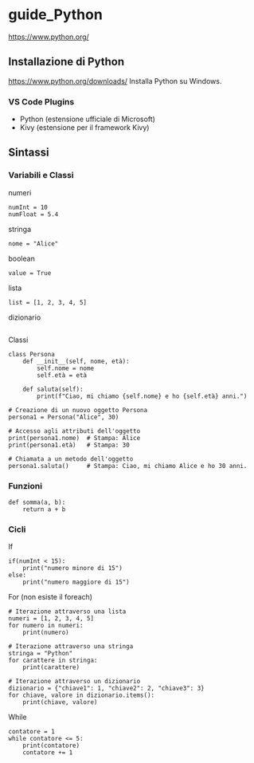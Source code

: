 # guide_Python
https://www.python.org/

## Installazione di Python
https://www.python.org/downloads/
Installa Python su Windows.

### VS Code Plugins
- Python (estensione ufficiale di Microsoft)
- Kivy (estensione per il framework Kivy)

## Sintassi

### Variabili e Classi

numeri
```
numInt = 10
numFloat = 5.4
```

stringa
```
nome = "Alice"
```

boolean
```
value = True
```

lista
```
list = [1, 2, 3, 4, 5]
```

dizionario
```dizionario = {"nome": "Bob", "età": 25}
```

Classi

```
class Persona
    def __init__(self, nome, età):
        self.nome = nome
        self.età = età
    
    def saluta(self):
        print(f"Ciao, mi chiamo {self.nome} e ho {self.età} anni.")

# Creazione di un nuovo oggetto Persona
persona1 = Persona("Alice", 30)

# Accesso agli attributi dell'oggetto
print(persona1.nome)  # Stampa: Alice
print(persona1.età)   # Stampa: 30

# Chiamata a un metodo dell'oggetto
persona1.saluta()     # Stampa: Ciao, mi chiamo Alice e ho 30 anni.
```

### Funzioni
```
def somma(a, b):
    return a + b
```

### Cicli
If
```
if(numInt < 15):
    print("numero minore di 15")
else:
    print("numero maggiore di 15")
```

For (non esiste il foreach)

```
# Iterazione attraverso una lista
numeri = [1, 2, 3, 4, 5]
for numero in numeri:
    print(numero)
```
```
# Iterazione attraverso una stringa
stringa = "Python"
for carattere in stringa:
    print(carattere)
```
```
# Iterazione attraverso un dizionario
dizionario = {"chiave1": 1, "chiave2": 2, "chiave3": 3}
for chiave, valore in dizionario.items():
    print(chiave, valore)
```

While
```
contatore = 1
while contatore <= 5:
    print(contatore)
    contatore += 1
```
